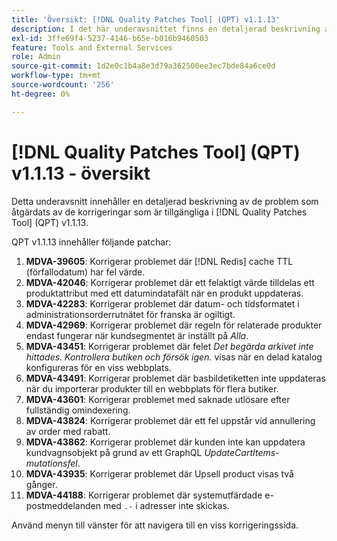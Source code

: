 ```yaml
---
title: 'Översikt: [!DNL Quality Patches Tool] (QPT) v1.1.13'
description: I det här underavsnittet finns en detaljerad beskrivning av de problem som åtgärdats av de korrigeringar som finns i  [!DNL Quality Patches Tool] (QPT) v1.1.13.
exl-id: 3ffe69f4-5237-4146-b65e-b016b9460503
feature: Tools and External Services
role: Admin
source-git-commit: 1d2e0c1b4a8e3d79a362500ee3ec7bde84a6ce0d
workflow-type: tm+mt
source-wordcount: '256'
ht-degree: 0%

---
```


# [!DNL Quality Patches Tool] (QPT) v1.1.13 - översikt

Detta underavsnitt innehåller en detaljerad beskrivning av de problem som åtgärdats av de korrigeringar som är tillgängliga i [!DNL Quality Patches Tool] (QPT) v1.1.13.

QPT v1.1.13 innehåller följande patchar:

1. **MDVA-39605**: Korrigerar problemet där [!DNL Redis] cache TTL (förfallodatum) har fel värde.
1. **MDVA-42046**: Korrigerar problemet där ett felaktigt värde tilldelas ett produktattribut med ett datumindatafält när en produkt uppdateras.
1. **MDVA-42283**: Korrigerar problemet där datum- och tidsformatet i administrationsorderrutnätet för franska är ogiltigt.
1. **MDVA-42969**: Korrigerar problemet där regeln för relaterade produkter endast fungerar när kundsegmentet är inställt på *Alla*.
1. **MDVA-43451**: Korrigerar problemet där felet *Det begärda arkivet inte hittades. Kontrollera butiken och försök igen.* visas när en delad katalog konfigureras för en viss webbplats.
1. **MDVA-43491**: Korrigerar problemet där basbildetiketten inte uppdateras när du importerar produkter till en webbplats för flera butiker.
1. **MDVA-43601**: Korrigerar problemet med saknade utlösare efter fullständig omindexering.
1. **MDVA-43824**: Korrigerar problemet där ett fel uppstår vid annullering av order med rabatt.
1. **MDVA-43862**: Korrigerar problemet där kunden inte kan uppdatera kundvagnsobjekt på grund av ett GraphQL *UpdateCartItems-mutationsfel*.
1. **MDVA-43935**: Korrigerar problemet där Upsell product visas två gånger.
1. **MDVA-44188**: Korrigerar problemet där systemutfärdade e-postmeddelanden med `.-` i adresser inte skickas.

Använd menyn till vänster för att navigera till en viss korrigeringssida.

